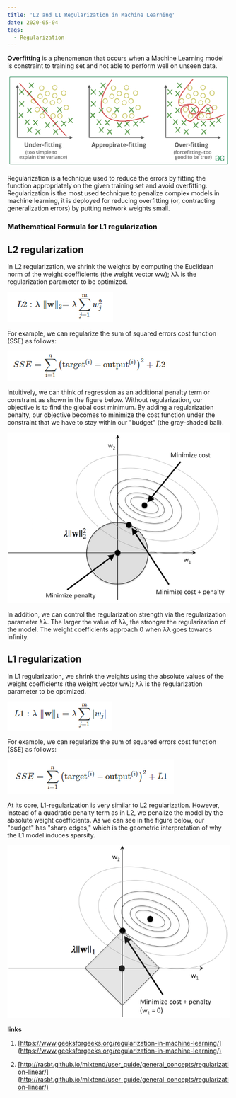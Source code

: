 ```yaml
---
title: 'L2 and L1 Regularization in Machine Learning'
date: 2020-05-04
tags:
  - Regularization
---
```


**Overfitting** is a phenomenon that occurs when a Machine Learning model is constraint to training set and not able to perform well on unseen data. 

![img](../images/overfitting_21.png)

Regularization is a technique used to reduce the errors by fitting the function appropriately on the given training set and avoid overfitting. Regularization is the most used technique to penalize complex models in machine learning, it is deployed for reducing overfitting (or, contracting generalization errors) by putting network weights small. 

### **Mathematical Formula for L1 regularization**



## L2 regularization

In L2 regularization, we shrink the weights by computing the Euclidean norm of the weight coefficients (the weight vector ww); λλ is the regularization parameter to be optimized.

![image-20211021181853979](../images/image-20211021181853979.png)

For example, we can regularize the sum of squared errors cost function (SSE) as follows:

![image-20211021181915149](../images/image-20211021181915149.png)

Intuitively, we can think of regression as an additional penalty term or constraint as shown in the figure below. Without regularization, our objective is to find the global cost minimum. By adding a regularization penalty, our objective becomes to minimize the cost function under the constraint that we have to stay within our "budget" (the gray-shaded ball).

![img](../images/l2.png)

In addition, we can control the regularization strength via the regularization parameter λλ. The larger the value of λλ, the stronger the regularization of the model. The weight coefficients approach 0 when λλ goes towards infinity.

## L1 regularization

In L1 regularization, we shrink the weights using the absolute values of the weight coefficients (the weight vector ww); λλ is the regularization parameter to be optimized.

![image-20211021182121602](../images/image-20211021182121602.png)

For example, we can regularize the sum of squared errors cost function (SSE) as follows:

![image-20211021182151108](../images/image-20211021182151108.png)

At its core, L1-regularization is very similar to L2 regularization. However, instead of a quadratic penalty term as in L2, we penalize the model by the absolute weight coefficients. As we can see in the figure below, our "budget" has "sharp edges," which is the geometric interpretation of why the L1 model induces sparsity.

![img](../images/l1.png)



**links**

1. [https://www.geeksforgeeks.org/regularization-in-machine-learning/](https://www.geeksforgeeks.org/regularization-in-machine-learning/)

2. [http://rasbt.github.io/mlxtend/user_guide/general_concepts/regularization-linear/](http://rasbt.github.io/mlxtend/user_guide/general_concepts/regularization-linear/)

   

